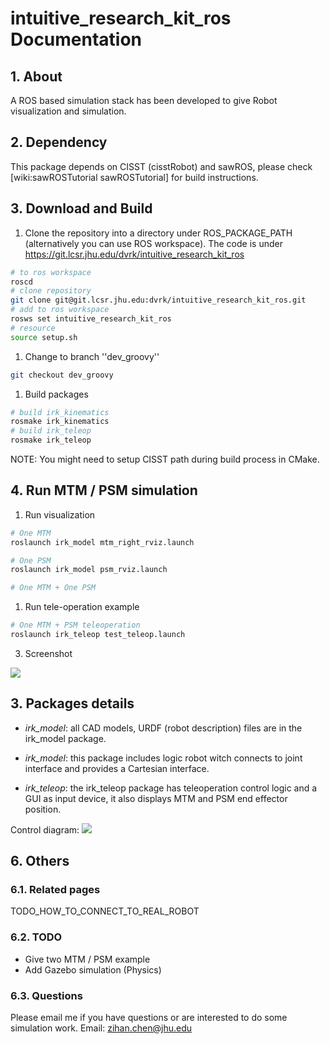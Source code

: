 # intuitive_research_kit_ros Documentation

## 1. About
A ROS based simulation stack has been developed to give Robot visualization and simulation.

## 2. Dependency
This package depends on CISST (cisstRobot) and sawROS, please check [wiki:sawROSTutorial sawROSTutorial] for build instructions.

## 3. Download and Build

1. Clone the repository into a directory under ROS_PACKAGE_PATH (alternatively you can use ROS workspace).  The code is under https://git.lcsr.jhu.edu/dvrk/intuitive_research_kit_ros

  ```bash
# to ros workspace
roscd
# clone repository
git clone git@git.lcsr.jhu.edu:dvrk/intuitive_research_kit_ros.git
# add to ros workspace
rosws set intuitive_research_kit_ros
# resource
source setup.sh
```

1. Change to branch ''dev_groovy''

  ```bash
git checkout dev_groovy
```

1. Build packages 

  ```bash
# build irk_kinematics 
rosmake irk_kinematics
# build irk_teleop
rosmake irk_teleop
```

NOTE: You might need to setup CISST path during build process in CMake.


## 4. Run MTM / PSM simulation

1. Run visualization 

  ```bash
# One MTM
roslaunch irk_model mtm_right_rviz.launch 

# One PSM
roslaunch irk_model psm_rviz.launch 

# One MTM + One PSM 
```

1. Run tele-operation example

  ```bash
# One MTM + PSM teleoperation
roslaunch irk_teleop test_teleop.launch 
```

3. Screenshot

  ![](/jhu-dvrk/sawIntuitiveResearchKit/wiki/teleop.png)

## 3. Packages details

* *irk_model*: all CAD models, URDF (robot description) files are in the irk_model package. 

* *irk_model*: this package includes logic robot witch connects to joint interface and provides a Cartesian interface.

* *irk_teleop*: the irk_teleop package has teleoperation control logic and a GUI as input device, it also displays MTM and PSM end effector position. 

Control diagram: 
  ![](/jhu-dvrk/sawIntuitiveResearchKit/wiki/block_diagram.png)

## 6. Others

### 6.1. Related pages
TODO_HOW_TO_CONNECT_TO_REAL_ROBOT

### 6.2. TODO
* Give two MTM / PSM example
* Add Gazebo simulation (Physics)

### 6.3. Questions
Please email me if you have questions or are interested to do some simulation work.
Email: zihan.chen@jhu.edu 